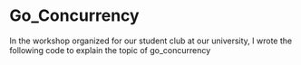# Go_Concurrency

In the workshop organized for our student club at our university, I wrote the following code to explain the topic of go_concurrency
